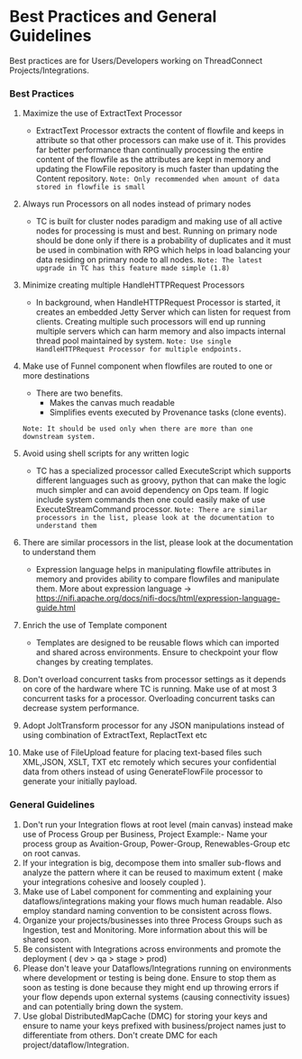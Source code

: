 # Best Practices and General Guidelines
Best practices are for Users/Developers working on ThreadConnect Projects/Integrations.

### Best Practices
1. Maximize the use of ExtractText Processor
    - ExtractText Processor extracts the content of flowfile and keeps in attribute so that other processors can make use of it. This      provides far better performance than continually processing the entire content of the flowfile as the attributes are kept in memory and updating the FlowFile repository is much faster than  updating the Content repository. 
     ```Note: Only recommended when amount of data stored in flowfile is small```
2. Always run Processors on all nodes instead of primary nodes
    - TC is built for cluster nodes paradigm and making use of all active nodes for processing is  must and best. Running on primary node should be done only if there is a probability of duplicates and it must be used in combination with RPG which helps in load balancing your data residing on primary node to all nodes.
     ```Note: The latest upgrade in TC has this feature made simple (1.8)```
3. Minimize creating multiple HandleHTTPRequest Processors
    - In background, when HandleHTTPRequest Processor is started, it creates an embedded Jetty Server which can listen for request from clients. Creating multiple such processors will end up running multiple servers which can harm memory and also impacts internal thread pool maintained by system.
     ```Note: Use single HandleHTTPRequest Processor for multiple endpoints.```
4. Make use of Funnel component when flowfiles are routed to one or more destinations
    - There are two benefits.
        - Makes the canvas much readable
        - Simplifies events executed by Provenance tasks (clone events).
     
     ```Note: It should be used only when there are more than one downstream system.```
5. Avoid using shell scripts for any written logic
    - TC has a specialized processor called ExecuteScript which supports different languages such as groovy, python that can make the logic much simpler and can avoid dependency on Ops team. If logic include system commands then one could easily make of use ExecuteStreamCommand processor. 
     ```Note: There are similar processors in the list, please look at the documentation to understand them```
6. There are similar processors in the list, please look at the documentation to understand them
    -  Expression language helps in manipulating flowfile attributes in memory and provides ability to compare flowfiles and  manipulate them. More about expression language -> https://nifi.apache.org/docs/nifi-docs/html/expression-language-guide.html
7. Enrich the use of Template component
    - Templates are designed to be reusable flows which can imported and shared across environments. Ensure to checkpoint your flow changes by creating templates.
8. Don't overload concurrent tasks from processor settings as it depends on core of the hardware where TC is running. Make use of at most 3 concurrent tasks for a processor. Overloading concurrent tasks can decrease system performance.
9. Adopt JoltTransform processor for any JSON manipulations instead of using combination of ExtractText, ReplactText etc
10. Make use of FileUpload feature for placing text-based files such XML,JSON, XSLT, TXT etc remotely which secures your confidential data from others instead of using GenerateFlowFile processor to generate your initially payload.

### General Guidelines

1. Don't run your Integration flows at root level (main canvas) instead make use of Process Group per Business, Project
Example:- Name your process group as Avaition-Group, Power-Group, Renewables-Group etc on root canvas.
2. If your integration is big, decompose them into smaller sub-flows and analyze the pattern where it can be reused to maximum extent ( make your integrations cohesive and loosely coupled ).
3. Make use of Label component for commenting and explaining your dataflows/integrations making your flows much human readable. Also employ standard naming convention to be consistent across flows.
4. Organize your projects/businesses into three Process Groups such as Ingestion, test and Monitoring. More information about this will be shared soon.
5. Be consistent with Integrations across environments and promote the deployment ( dev > qa > stage > prod)
6. Please don't leave your Dataflows/Integrations running on environments where development or testing is being done. Ensure to stop them as soon as testing is done because they might end up throwing errors if your flow depends upon external systems (causing connectivity issues) and can potentially bring down the system.
7. Use global DistributedMapCache (DMC) for storing your keys and ensure to name your keys prefixed with business/project names just to differentiate from others. Don't create DMC for each project/dataflow/Integration.